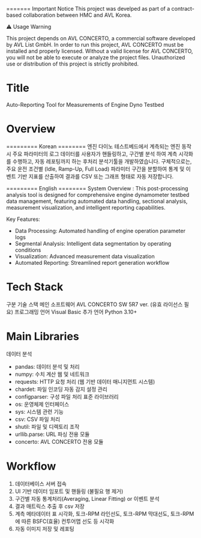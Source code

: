 
=======
Important Notice
This project was develped as part of a contract-based collaboration between HMC and AVL Korea.

⚠️ Usage Warning

This project depends on AVL CONCERTO, a commercial software developed by AVL List GmbH. In order to run this project, AVL CONCERTO must be installed and properly licensed. Without a valid license for AVL CONCERTO, you will not be able to execute or analyze the project files. Unauthorized use or distribution of this project is strictly prohibited.

# Title
Auto-Reporting Tool for Measurements of Engine Dyno Testbed 

# Overview
========= Korean ======== 
엔진 다이노 테스트베드에서 계측되는 엔진 동작시 주요 파라미터의 로그 데이터를 사용자가
핸들링하고, 구간별 분석 하여 계측 시각화를 수행하고, 자동 레포팅까지 하는 후처리 분석기툴을 개발하였습니다.
구체적으로는, 주요 운전 조건별 (Idle, Ramp-Up, Full Load) 파라미터 구간을 분할하여 통계 및 이벤트 기반 지표를 산출하여 결과를 CSV 또는 그래프 형태로 자동 저장합니다.

========= English ======== 
System Overview : This post-processing analysis tool is designed for comprehensive engine dynamometer testbed data management, featuring automated data handling, sectional analysis, measurement visualization, and intelligent reporting capabilities.

Key Features:
- Data Processing: Automated handling of engine operation parameter logs
- Segmental Analysis: Intelligent data segmentation by operating conditions
- Visualization: Advanced measurement data visualization
- Automated Reporting: Streamlined report generation workflow

# Tech Stack
구분                  기술 스택
메인 소프트웨어         AVL CONCERTO SW 5R7 ver. (유효 라이선스 필요)
프로그래밍 언어         Visual Basic 
추가 언어              Python 3.10+

# Main Libraries
데이터 분석
- pandas: 데이터 분석 및 처리
- numpy: 수치 계산
웹 및 네트워크
- requests: HTTP 요청 처리 (웹 기반 데이터 매니지먼트 시스템)
- chardet: 파일 인코딩 자동 감지
설정 관리
- configparser: 구성 파일 처리
표준 라이브러리
- os: 운영체제 인터페이스
- sys: 시스템 관련 기능
- csv: CSV 파일 처리
- shutil: 파일 및 디렉토리 조작
- urllib.parse: URL 파싱
전용 모듈
- concerto: AVL CONCERTO 전용 모듈

# Workflow
1. 데이터베이스 서버 접속
2. UI 기반 데이터 임포트 및 핸들링 (불필요 행 제거)
3. 구간별 자동 통계처리(Averaging, Linear Fitting) or 이벤트 분석
4. 결과 매트릭스 추출 후 csv 저장
5. 계측 메타데이터 표 시각화, 토크-RPM 라인선도, 토크-RPM 막대선도, 토크-RPM 에 따른 BSFC(효율) 컨투어맵 선도 등 시각화
6. 자동 이미지 저장 및 레포팅 

